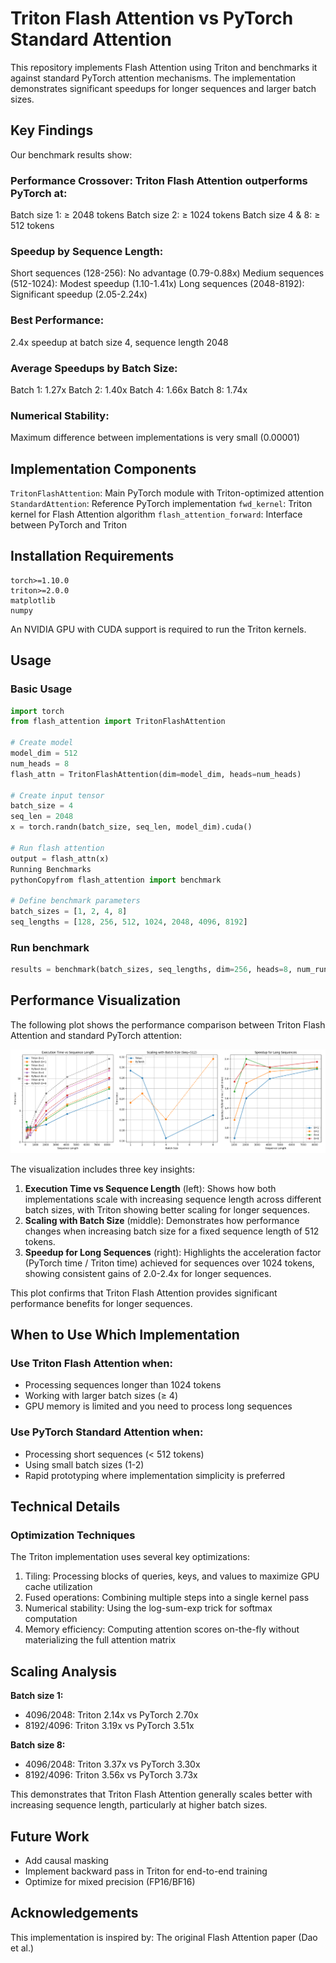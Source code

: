 # Triton Flash Attention vs PyTorch Standard Attention
This repository implements Flash Attention using Triton and benchmarks it against standard PyTorch attention mechanisms. The implementation demonstrates significant speedups for longer sequences and larger batch sizes.


## Key Findings
Our benchmark results show:

### Performance Crossover: Triton Flash Attention outperforms PyTorch at:

Batch size 1: ≥ 2048 tokens
Batch size 2: ≥ 1024 tokens
Batch size 4 & 8: ≥ 512 tokens


### Speedup by Sequence Length:

Short sequences (128-256): No advantage (0.79-0.88x)
Medium sequences (512-1024): Modest speedup (1.10-1.41x)
Long sequences (2048-8192): Significant speedup (2.05-2.24x)


### Best Performance: 
2.4x speedup at batch size 4, sequence length 2048

### Average Speedups by Batch Size:

Batch 1: 1.27x
Batch 2: 1.40x
Batch 4: 1.66x
Batch 8: 1.74x


### Numerical Stability: 
Maximum difference between implementations is very small (0.00001)

## Implementation Components

`TritonFlashAttention`: Main PyTorch module with Triton-optimized attention
`StandardAttention`: Reference PyTorch implementation
`fwd_kernel`: Triton kernel for Flash Attention algorithm
`flash_attention_forward`: Interface between PyTorch and Triton

## Installation Requirements
```
torch>=1.10.0
triton>=2.0.0
matplotlib
numpy
```

An NVIDIA GPU with CUDA support is required to run the Triton kernels.

## Usage

### Basic Usage

```python
import torch
from flash_attention import TritonFlashAttention

# Create model
model_dim = 512
num_heads = 8
flash_attn = TritonFlashAttention(dim=model_dim, heads=num_heads)

# Create input tensor
batch_size = 4
seq_len = 2048
x = torch.randn(batch_size, seq_len, model_dim).cuda()

# Run flash attention
output = flash_attn(x)
Running Benchmarks
pythonCopyfrom flash_attention import benchmark

# Define benchmark parameters
batch_sizes = [1, 2, 4, 8]
seq_lengths = [128, 256, 512, 1024, 2048, 4096, 8192]
```
### Run benchmark

```python
results = benchmark(batch_sizes, seq_lengths, dim=256, heads=8, num_runs=10)
```


## Performance Visualization

The following plot shows the performance comparison between Triton Flash Attention and standard PyTorch attention:

![Flash Attention vs PyTorch Performance](flash_attention_benchmark.png)

The visualization includes three key insights:
1. **Execution Time vs Sequence Length** (left): Shows how both implementations scale with increasing sequence length across different batch sizes, with Triton showing better scaling for longer sequences.
2. **Scaling with Batch Size** (middle): Demonstrates how performance changes when increasing batch size for a fixed sequence length of 512 tokens.
3. **Speedup for Long Sequences** (right): Highlights the acceleration factor (PyTorch time / Triton time) achieved for sequences over 1024 tokens, showing consistent gains of 2.0-2.4x for longer sequences.

This plot confirms that Triton Flash Attention provides significant performance benefits for longer sequences.

## When to Use Which Implementation

### Use Triton Flash Attention when:

- Processing sequences longer than 1024 tokens
- Working with larger batch sizes (≥ 4)
- GPU memory is limited and you need to process long sequences


### Use PyTorch Standard Attention when:

- Processing short sequences (< 512 tokens)
- Using small batch sizes (1-2)
- Rapid prototyping where implementation simplicity is preferred


## Technical Details

### Optimization Techniques
The Triton implementation uses several key optimizations:

1. Tiling: Processing blocks of queries, keys, and values to maximize GPU cache utilization
2. Fused operations: Combining multiple steps into a single kernel pass
3. Numerical stability: Using the log-sum-exp trick for softmax computation
4. Memory efficiency: Computing attention scores on-the-fly without materializing the full attention matrix

## Scaling Analysis

**Batch size 1:**

- 4096/2048: Triton 2.14x vs PyTorch 2.70x
- 8192/4096: Triton 3.19x vs PyTorch 3.51x


**Batch size 8:**

- 4096/2048: Triton 3.37x vs PyTorch 3.30x
- 8192/4096: Triton 3.56x vs PyTorch 3.73x


This demonstrates that Triton Flash Attention generally scales better with increasing sequence length, particularly at higher batch sizes.


## Future Work

- Add causal masking 
- Implement backward pass in Triton for end-to-end training
- Optimize for mixed precision (FP16/BF16)

## Acknowledgements

This implementation is inspired by:
The original Flash Attention paper (Dao et al.)
